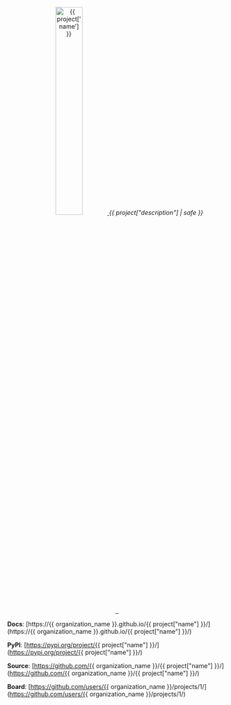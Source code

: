 <p align="center">
    <a href="https://{{ organization_name }}.github.io/{{ project['name'] }}/images/{{ project['name'] }}.svg">
        <img src="https://{{ organization_name }}.github.io/{{ project['name'] }}/images/{{ project['name'] }}.svg" alt="{{ project['name'] }}" height="35%">
    </a>
    <em>{{ project["description"] | safe }}</em>
</p>
<p align="center">
    <a href="https://github.com/{{ organization_name }}/{{ project['name'] }}/actions/workflows/tests.yml" target="_blank">
        <img src="https://github.com/{{ organization_name }}/{{ project['name'] }}/actions/workflows/tests.yml/badge.svg" alt="">
    </a>
    <a href="https://github.com/{{ organization_name }}/{{ project['name'] }}/actions/workflows/deploy.yml" target="_blank">
        <img src="https://github.com/{{ organization_name }}/{{ project['name'] }}/actions/workflows/deploy.yml/badge.svg" alt="">
    </a>
    <a href="https://github.com/{{ organization_name }}/{{ project['name'] }}/actions/workflows/docs.yml" target="_blank">
        <img src="https://github.com/{{ organization_name }}/{{ project['name'] }}/actions/workflows/docs.yml/badge.svg" alt="">
    </a>
</p>

**Docs**: [https://{{ organization_name }}.github.io/{{ project["name"] }}/](https://{{ organization_name }}.github.io/{{ project["name"] }}/)

**PyPI**: [https://pypi.org/project/{{ project["name"] }}/](https://pypi.org/project/{{ project["name"] }}/)

**Source**: [https://github.com/{{ organization_name }}/{{ project["name"] }}/](https://github.com/{{ organization_name }}/{{ project["name"] }}/)

**Board**: [https://github.com/users/{{ organization_name }}/projects/1/](https://github.com/users/{{ organization_name }}/projects/1/)
